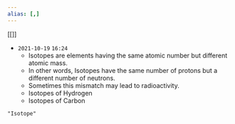```yaml
---
alias: [,]
---
```

[[]]

- `2021-10-19` `16:24`
	- Isotopes are elements having the same atomic number but different atomic mass.
	- In other words, Isotopes have the same number of protons but a different number of neutrons.
	- Sometimes this mismatch may lead to radioactivity.
	- Isotopes of Hydrogen
	- Isotopes of Carbon
```query 2022-03-25 17:35
"Isotope"
```